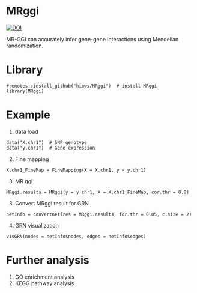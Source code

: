 # MRggi
[![DOI](https://zenodo.org/badge/717145137.svg)](https://zenodo.org/doi/10.5281/zenodo.10108230)

MR-GGI can accurately infer gene-gene interactions using Mendelian randomization.

# Library
```
#remotes::install_github("hiows/MRggi")  # install MRggi
library(MRggi)
```

# Example
1. data load
```
data("X.chr1")  # SNP genotype
data("y.chr1")  # Gene expression
```
2. Fine mapping
```
X.chr1_FineMap = FineMapping(X = X.chr1, y = y.chr1)
```
3. MR ggi
```
MRggi.results = MRggi(y = y.chr1, X = X.chr1_FineMap, cor.thr = 0.8)
```
3. Convert MRggi result for GRN
```
netInfo = convertnet(res = MRggi.results, fdr.thr = 0.05, c.size = 2)
```
4. GRN visualization
```
visGRN(nodes = netInfo$nodes, edges = netInfo$edges)
```
#  Further analysis  
1. GO enrichment analysis
2. KEGG pathway analysis
